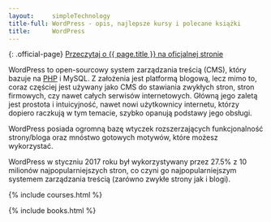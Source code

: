 ```yaml
---
layout:     simpleTechnology
title-full: WordPress - opis, najlepsze kursy i polecane książki
title:      WordPress
---
```


{: .official-page}
[Przeczytaj o {{ page.title }} na oficjalnej stronie](https://wordpress.org/)


WordPress to open-sourcowy system zarządzania treścią (CMS), który bazuje na [PHP](/technologie/php) i MySQL. Z założenia jest platformą blogową, lecz mimo to, coraz częściej jest używany jako CMS do stawiania zwykłych stron, stron firmowych, czy nawet całych serwisów internetowych. Główną jego zaletą jest prostota i intuicyjność, nawet nowi użytkownicy internetu, którzy dopiero raczkują w tym temacie, szybko opanują podstawy jego obsługi.

WordPress posiada ogromną bazę wtyczek rozszerzających funkcjonalność strony/bloga oraz mnóstwo gotowych motywów, które możesz wykorzystać.

WordPress w styczniu 2017 roku był wykorzystywany przez 27.5% z 10 milionów najpopularniejszych stron, co czyni go najpopularniejszym systemem zarządzania treścią (zarówno zwykłe strony jak i blogi).

{% include courses.html %}

{% include books.html %}
